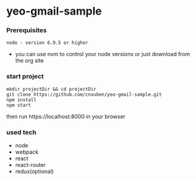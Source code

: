 # yeo-gmail-sample

### Prerequisites
```node - version 6.9.5 or higher```
* you can use nvm to control your node versions or just download from the org site

### start project
```
mkdir projectDir && cd projectDir
git clone https://github.com/cnxuben/yeo-gmail-sample.git
npm install
npm start
```
then run https://localhost:8000  in your browser

### used tech
* node
* webpack
* react
* react-router
* redux(optional)
